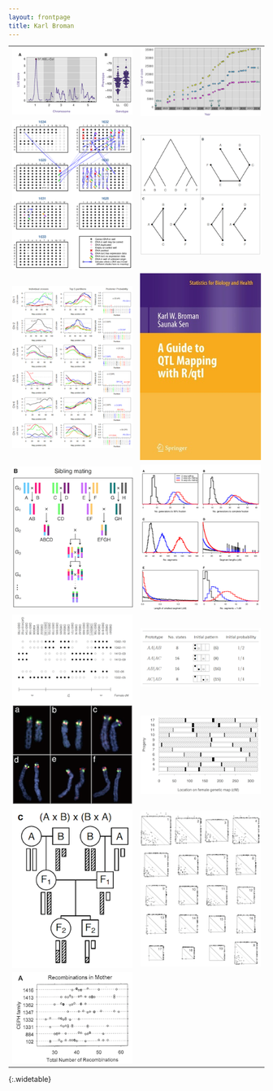 ```yaml
---
layout: frontpage
title: Karl Broman
---
```


<div id="karl_buttons"></div>

|                   |                    |
| :---------------- | -----------------: |
| [![Broman (2014) Fig 1](assets/pubpics/rqtlexper_fig1.png)](http://www.biostat.wisc.edu/~kbroman/publications/rqtl_14yrs.pdf) | [![Broman (2014) Fig 2](assets/pubpics/rqtlexper_fig2.png)](http://www.biostat.wisc.edu/~kbroman/publications/rqtl_14yrs.pdf) |
| [![Broman et al. (2013) Fig 7](assets/pubpics/samplemixups_fig7.png)](http://arxiv.org/pdf/1402.2633v1.pdf) | [![Broman et al. (2012) Fig 2](assets/pubpics/phyloqtl_fig2.png)](http://www.biostat.wisc.edu/~kbroman/publications/phyloqtl.pdf) |
| [![Broman et al. (2012) Fig 6](assets/pubpics/phyloqtl_fig6.png)](http://www.biostat.wisc.edu/~kbroman/publications/phyloqtl.pdf) | [![Broman and Sen (2009) cover](assets/pubpics/rqtlbook_cover.jpg)](http://www.rqtl.org/book) |
| [![Broman (2005) Fig 2](assets/pubpics/rigenome_fig2.png)](http://www.biostat.wisc.edu/~kbroman/publications/rigenome.pdf) | [![Broman (2005) Fig 6](assets/pubpics/rigenome_fig6.png)](http://www.biostat.wisc.edu/~kbroman/publications/rigenome.pdf) |
| [![Broman et al. (2003) Fig 1](assets/pubpics/inversion_fig1.png)](http://www.biostat.wisc.edu/~kbroman/publications/inversion.pdf) | [![Broman (2012) Table S13](assets/pubpics/preCCprob_tabS13.png)](http://www.biostat.wisc.edu/~kbroman/publications/preCCprob.pdf) |
| [![Broman et al. (2003) Fig 2](assets/pubpics/inversion_fig2.png)](http://www.biostat.wisc.edu/~kbroman/publications/inversion.pdf) | [![Broman and Weber (2000) Fig 1](assets/pubpics/interfer_fig1.png)](http://www.biostat.wisc.edu/~kbroman/publications/interfer.pdf) |
| [![Broman et al. (2006) Fig 2c](assets/pubpics/xchr_fig2c.png)](http://www.biostat.wisc.edu/~kbroman/publications/xchr.pdf) | [![Broman et al. (2002) Fig 3](assets/pubpics/mousebc_fig3.png)](http://www.biostat.wisc.edu/~kbroman/publications/mousebc.pdf) |
| [![Broman et al. (1998) Fig 3a](assets/pubpics/geneticmaps_fig3a.png)](http://www.biostat.wisc.edu/~kbroman/publications/geneticmaps.pdf) | |
{:.widetable}

<script charset="utf-8" type="text/javascript" src="assets/JS/d3.min.js"></script>
<script type="text/javascript" src="assets/JS/buttons.js"></script>
